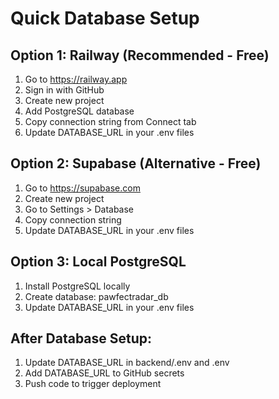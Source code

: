 # Quick Database Setup

## Option 1: Railway (Recommended - Free)
1. Go to https://railway.app
2. Sign in with GitHub
3. Create new project
4. Add PostgreSQL database
5. Copy connection string from Connect tab
6. Update DATABASE_URL in your .env files

## Option 2: Supabase (Alternative - Free)
1. Go to https://supabase.com
2. Create new project
3. Go to Settings > Database
4. Copy connection string
5. Update DATABASE_URL in your .env files

## Option 3: Local PostgreSQL
1. Install PostgreSQL locally
2. Create database: pawfectradar_db
3. Update DATABASE_URL in your .env files

## After Database Setup:
1. Update DATABASE_URL in backend/.env and .env
2. Add DATABASE_URL to GitHub secrets
3. Push code to trigger deployment
